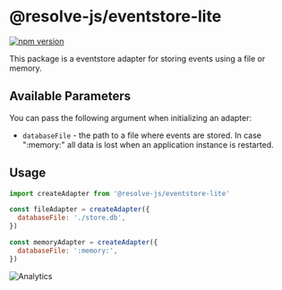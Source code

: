 # **@resolve-js/eventstore-lite**

[![npm version](https://badge.fury.io/js/@resolve-js/eventstore-lite.svg)](https://badge.fury.io/js/@resolve-js/eventstore-lite)

This package is a eventstore adapter for storing events using a file or memory.

## Available Parameters

You can pass the following argument when initializing an adapter:

- `databaseFile` - the path to a file where events are stored. In case ":memory:" all data is lost when an application instance is restarted.

## Usage

```js
import createAdapter from '@resolve-js/eventstore-lite'

const fileAdapter = createAdapter({
  databaseFile: './store.db',
})

const memoryAdapter = createAdapter({
  databaseFile: ':memory:',
})
```

![Analytics](https://ga-beacon.appspot.com/UA-118635726-1/packages-resolve-eventstore-lite-readme?pixel)
